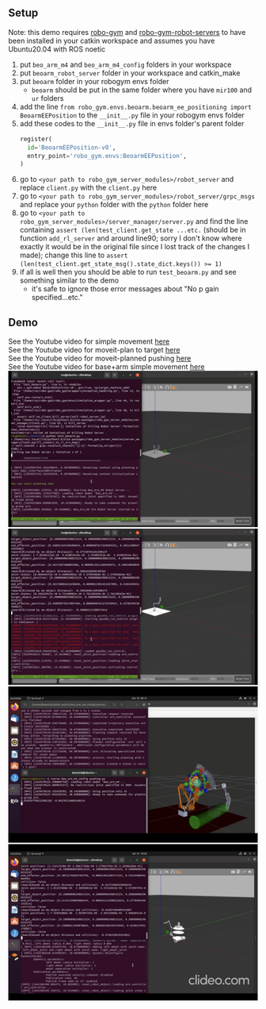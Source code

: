 ## Setup
Note: this demo requires [robo-gym](https://github.com/jr-robotics/robo-gym) and [robo-gym-robot-servers](https://github.com/jr-robotics/robo-gym-robot-servers) to have been installed in your catkin workspace and assumes you have Ubuntu20.04 with ROS noetic
1. put `beo_arm_m4` and `beo_arm_m4_config` folders in your workspace
2. put `beoarm_robot_server` folder in your workspace and catkin_make
3. put `beoarm` folder in your robogym envs folder
    - `beoarm` should be put in the same folder where you have `mir100` and `ur` folders
4. add the line `from robo_gym.envs.beoarm.beoarm_ee_positioning import BeoarmEEPosition` to the `__init__.py` file in your robogym envs folder
5. add these codes to the `__init__.py` file in envs folder's parent folder
    ```python
    register(
      id='BeoarmEEPosition-v0',
      entry_point='robo_gym.envs:BeoarmEEPosition',
    )
6. go to `<your path to robo_gym_server_modules>/robot_server` and replace `client.py` with the `client.py` here
7. go to `<your path to robo_gym_server_modules>/robot_server/grpc_msgs` and replace your `python` folder with the `python` folder here
8. go to `<your path to robo_gym_server_modules>/server_manager/server.py` and find the line containing `assert (len(test_client.get_state ...etc.` (should be in function `add_rl_server` and around line90; sorry I don't know where exactly it would be in the original file since I lost track of the changes I made); change this line to `assert (len(test_client.get_state_msg().state_dict.keys()) >= 1)`
9. if all is well then you should be able to run `test_beoarm.py` and see something similar to the demo
    - it's safe to ignore those error messages about "No p gain specified...etc."

## Demo
See the Youtube video for simple movement [here](https://youtu.be/i43T7e8Q5W8) \
See the Youtube video for moveit-plan to target [here](https://youtu.be/4MC3ope6zgY) \
See the Youtube video for moveit-planned pushing [here](https://youtu.be/mxOzYhJ-CQE) \
See the Youtube video for base+arm simple movement [here](https://youtu.be/n9HPbcPFqyQ) \
![start](screenshots/start.jpg)
![end](screenshots/end.jpg)
![push](screenshots/push.jpg)
![mobile](screenshots/mobile.jpg)
